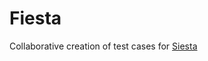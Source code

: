 Fiesta
======

Collaborative creation of test cases for [Siesta](http://bryntum.com/products/siesta)
